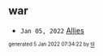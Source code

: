 ## war


* <code>Jan 05, 2022</code> [Allies](2022-01-05T07-33-18-allies.md)

<sup><sub>generated 5 Jan 2022 07:34:22 by <a href='https://github.com/senorprogrammer/til'>til</a></sub></sup>
